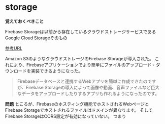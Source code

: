 # storage

**覚えておくべきこと**

Firebase Storageは以前から存在しているクラウドストレージサービスであるGoogle Cloud Storageそのもの

[参考URL](https://qiita.com/niusounds/items/383a780d46ee8551e98c)

Amazon S3のようなクラウドストレージのFirebase Storageが導入された。
これにより、Firebaseアプリケーションでより簡単にファイルのアップロード・ダウンロードを実装できるようになった。
>Firebaseデータベースと連携するWebアプリを簡単に作成できたのですが、Firebase Storageの導入によって画像や動画、音声ファイルなど巨大なデータをアップロードしたりするアプリも作れるようになったのです。

**問題**
ところが、Firebaseのホスティング機能でホストされるWebページとFirebase Storageでホストされるファイルはドメインが異なります。
そしてFirebase StorageはCORS設定が有効になっていない。
つまり
